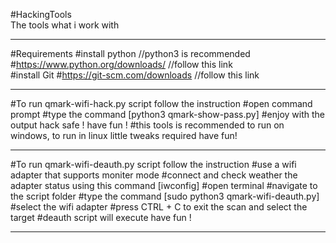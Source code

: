 #HackingTools <br />
The tools what i work with

***************************************************************************************************
#Requirements
  #install python     //python3 is recommended
    #https://www.python.org/downloads/      //follow this link  
  #install Git
    #https://git-scm.com/downloads          //follow this link
  
***************************************************************************************************
#To run qmark-wifi-hack.py script follow the instruction
  #open command prompt 
  #type the command [python3 qmark-show-pass.py]
  #enjoy with the output hack safe ! have fun !
  #this tools is recommended to run on windows, to run in linux little tweaks required have fun!
  
***************************************************************************************************
#To run qmark-wifi-deauth.py script follow the instruction
  #use a wifi adapter that supports moniter mode
  #connect and check weather the adapter status using this command [iwconfig]
  #open terminal 
  #navigate to the script folder 
  #type the command [sudo python3 qmark-wifi-deauth.py]
  #select the wifi adapter
  #press CTRL + C to exit the scan and select the target
  #deauth script will execute have fun !
 
***************************************************************************************************
